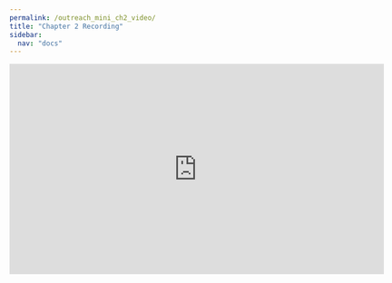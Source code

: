 ```yaml
---
permalink: /outreach_mini_ch2_video/
title: "Chapter 2 Recording"
sidebar:
  nav: "docs"
---
```


<iframe width="660" height="371" 
        src="https://www.youtube.com/embed/QR5cLeBA1mE?si=_fEiltTm5L3x-USU" 
        frameborder="0" 
        allowfullscreen>
</iframe>
